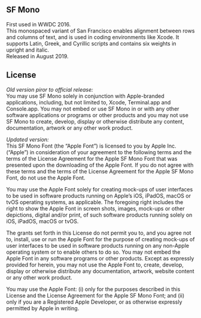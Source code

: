## SF Mono
First used in WWDC 2016.  
This monospaced variant of San Francisco enables alignment between rows and columns of text, and is used in coding environments like Xcode. It supports Latin, Greek, and Cyrillic scripts and contains six weights in upright and italic.  
Released in August 2019.

## License
*Old version piror to official release:*  
You may use SF Mono solely in conjunction with Apple-branded applications, including, but not limited to, Xcode, Terminal.app and Console.app. You may not embed or use SF Mono in or with any other software applications or programs or other products and you may not use SF Mono to create, develop, display or otherwise distribute any content, documentation, artwork or any other work product.

*Updated version:*  
This SF Mono Font (the “Apple Font”) is licensed to you by Apple Inc. (“Apple”) in consideration of your agreement to the following terms and the terms of the License Agreement for the Apple SF Mono Font that was presented upon the downloading of the Apple Font. If you do not agree with these terms and the terms of the License Agreement for the Apple SF Mono Font, do not use the Apple Font.  

You may use the Apple Font solely for creating mock-ups of user interfaces to be used in software products running on Apple’s iOS, iPadOS, macOS or tvOS operating systems, as applicable. The foregoing right includes the right to show the Apple Font in screen shots, images, mock-ups or other depictions, digital and/or print, of such software products running solely on iOS, iPadOS, macOS or tvOS.

The grants set forth in this License do not permit you to, and you agree not to, install, use or run the Apple Font for the purpose of creating mock-ups of user interfaces to be used in software products running on any non-Apple operating system or to enable others to do so. You may not embed the Apple Font in any software programs or other products. Except as expressly provided for herein, you may not use the Apple Font to, create, develop, display or otherwise distribute any documentation, artwork, website content or any other work product.

You may use the Apple Font: (i) only for the purposes described in this License and the License Agreement for the Apple SF Mono Font; and (ii) only if you are a Registered Apple Developer, or as otherwise expressly permitted by Apple in writing.
